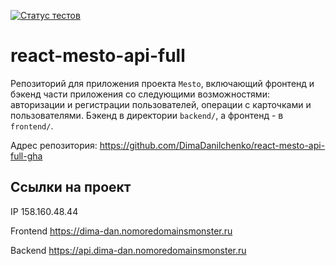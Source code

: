 [![Статус тестов](../../actions/workflows/tests.yml/badge.svg)](../../actions/workflows/tests.yml)

# react-mesto-api-full
Репозиторий для приложения проекта `Mesto`, включающий фронтенд и бэкенд части приложения со следующими возможностями: авторизации и регистрации пользователей, операции с карточками и пользователями. 
Бэкенд в директории `backend/`, а фронтенд - в `frontend/`.

Адрес репозитория: https://github.com/DimaDanilchenko/react-mesto-api-full-gha

## Ссылки на проект

IP 158.160.48.44

Frontend https://dima-dan.nomoredomainsmonster.ru

Backend https://api.dima-dan.nomoredomainsmonster.ru
